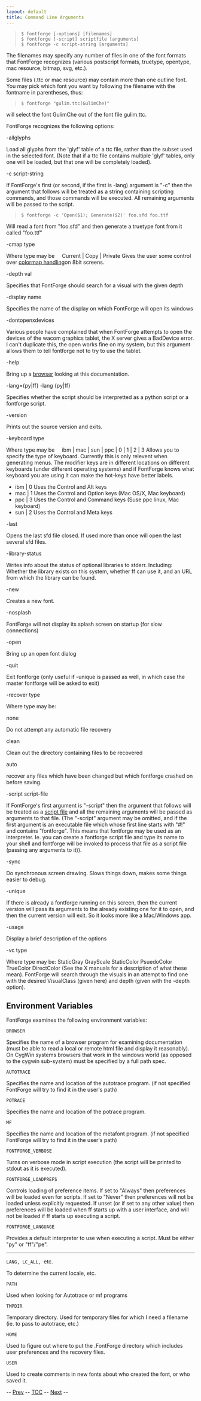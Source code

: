 ```yaml
---
layout: default
title: Command Line Arguments
---
```


>     $ fontforge [-options] [filenames]
>     $ fontforge [-script] scriptfile [arguments]
>     $ fontforge -c script-string [arguments]

The filenames may specify any number of files in one of the font formats
that FontForge recognizes (various postscript formats, truetype,
opentype, mac resource, bitmap, svg, etc.).

Some files (.ttc or mac resource) may contain more than one outline
font. You may pick which font you want by following the filename with
the fontname in parentheses, thus:

>     $ fontforge "gulim.ttc(GulimChe)"

will select the font GulimChe out of the font file gulim.ttc.

FontForge recognizes the following options:

-allglyphs

Load all glyphs from the 'glyf' table of a ttc file, rather than the
subset used in the selected font. (Note that if a ttc file contains
multiple 'glyf' tables, only one will be loaded, but that one will be
completely loaded).

-c script-string

If FontForge's first (or second, if the first is -lang) argument is "-c"
then the argument that follows will be treated as a string containing
scripting commands, and those commands will be executed. All remaining
arguments will be passed to the script.

>     $ fontforge -c 'Open($1); Generate($2)' foo.sfd foo.ttf

Will read a font from "foo.sfd" and then generate a truetype font from
it called "foo.ttf"

-cmap type

Where type may be
     Current | Copy | Private
 Gives the user some control over [colormap
handling](xres.html#Colormap)on 8bit screens.

-depth val

Specifies that FontForge should search for a visual with the given depth

-display name

Specifies the name of the display on which FontForge will open its
windows

-dontopenxdevices

Various people have complained that when FontForge attempts to open the
devices of the wacom graphics tablet, the X server gives a BadDevice
error. I can't duplicate this, the open works fine on my system, but
this argument allows them to tell fontforge not to try to use the
tablet.

-help

Bring up a [browser](helpmenu.html) looking at this documentation.

-lang={py|ff}
 -lang {py|ff}

Specifies whether the script should be interpretted as a python script
or a fontforge script.

-version

Prints out the source version and exits.

-keyboard type

Where type may be
     ibm | mac | sun | ppc | 0 | 1 | 2 | 3
 Allows you to specify the type of keyboard. Currently this is only
relevent when generating menus. The modifier keys are in different
locations on different keyboards (under different operating systems) and
if FontForge knows what keyboard you are using it can make the hot-keys
have better labels.

-   ibm | 0
     Uses the Control and Alt keys
-   mac | 1
     Uses the Control and Option keys (Mac OS/X, Mac keyboard)
-   ppc | 3
     Uses the Control and Command keys (Suse ppc linux, Mac keyboard)
-   sun | 2
     Uses the Control and Meta keys

-last

Opens the last sfd file closed. If used more than once will open the
last several sfd files.

-library-status

Writes info about the status of optional libraries to stderr. Including:
Whether the library exists on this system, whether ff can use it, and an
URL from which the library can be found.

-new

Creates a new font.

-nosplash

FontForge will not display its splash screen on startup (for slow
connections)

-open

Bring up an open font dialog

-quit

Exit fontforge (only useful if -unique is passed as well, in which case
the master fontforge will be asked to exit)

-recover type

Where type may be:

none

Do not attempt any automatic file recovery

clean

Clean out the directory containing files to be recovered

auto

recover any files which have been changed but which fontforge crashed on
before saving.

-script script-file

If FontForge's first argument is "-script" then the argument that
follows will be treated as a [script file](scripting.html) and all the
remaining arguments will be passed as arguments to that file. (The
"-script" argument may be omitted, and if the first argument is an
executable file which whose first line starts with "\#!" and contains
"fontforge". This means that fontforge may be used as an interpreter.
Ie. you can create a fontforge script file and type its name to your
shell and fontforge will be invoked to process that file as a script
file (passing any arguments to it)).

-sync

Do synchronous screen drawing. Slows things down, makes some things
easier to debug.

-unique

If there is already a fontforge running on this screen, then the current
version will pass its arguments to the already existing one for it to
open, and then the current version will exit. So it looks more like a
Mac/Windows app.

-usage

Display a brief description of the options

-vc type

Where type may be:
 StaticGray GrayScale StaticColor PsuedoColor TrueColor DirectColor
 (See the X manuals for a description of what these mean). FontForge
will search through the visuals in an attempt to find one with the
desired VisualClass (given here) and depth (given with the -depth
option).

Environment Variables
---------------------

FontForge examines the following environment variables:

`BROWSER`

Specifies the name of a browser program for examining documentation
(must be able to read a local or remote html file and display it
reasonably). On CygWin systems browsers that work in the windows world
(as opposed to the cygwin sub-system) must be specified by a full path
spec.

`AUTOTRACE`

Specifies the name and location of the autotrace program. (if not
specified FontForge will try to find it in the user's path)

`POTRACE`

Specifies the name and location of the potrace program.

`MF`

Specifies the name and location of the metafont program. (if not
specified FontForge will try to find it in the user's path)

`FONTFORGE_VERBOSE`

Turns on verbose mode in script execution (the script will be printed to
stdout as it is executed).

`FONTFORGE_LOADPREFS`

Controls loading of preference items. If set to "Always" then
preferences will be loaded even for scripts. If set to "Never" then
preferences will not be loaded unless explicitly requested. If unset (or
if set to any other value) then preferences will be loaded when ff
starts up with a user interface, and will not be loaded if ff starts up
executing a script.

`FONTFORGE_LANGUAGE`

Provides a default interpreter to use when executing a script. Must be
either "py" or "ff"/"pe".

* * * * *

`LANG, LC_ALL, `etc.

To determine the current locale, etc.

`PATH`

Used when looking for Autotrace or mf programs

`TMPDIR`

Temporary directory. Used for temporary files for which I need a
filename (ie. to pass to autotrace, etc.)

`HOME`

Used to figure out where to put the .FontForge directory which includes
user preferences and the recovery files.

`USER`

Used to create comments in new fonts about who created the font, or who
saved it.

-- [Prev](xres.html) -- [TOC](overview.html) -- [Next](files.html) --
